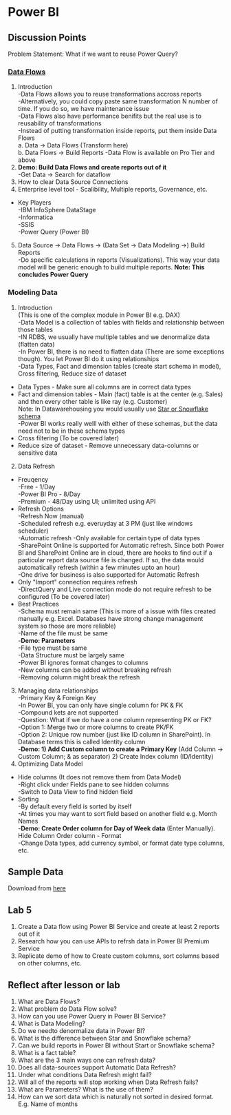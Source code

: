 # Power BI

## Discussion Points  
Problem Statement: What if we want to reuse Power Query?
### [Data Flows](https://docs.microsoft.com/en-us/power-bi/media/service-dataflows-overview/powerbi-dataflows_01.png)  
1. Introduction  
  -Data Flows allows you to reuse transformations accross reports  
  -Alternatively, you could copy paste same transformation N number of time. If you do so, we have maintenance issue  
  -Data Flows also have performance benifits but the real use is to reusability of transformations  
  -Instead of putting transformation inside reports, put them inside Data Flows  
  a. Data -> Data Flows (Transform here)  
  b. Data Flows -> Build Reports 
  -Data Flow is available on Pro Tier and above    
2. **Demo: Build Data Flows and create reports out of it**  
  -Get Data -> Search for dataflow  
3. How to clear Data Source Connections
4. Enterprise level tool - Scalibility, Multiple reports, Governance, etc.
  - Key Players  
  -IBM InfoSphere DataStage  
  -Informatica  
  -SSIS  
  -Power Query (Power BI)  
5. Data Source -> Data Flows -> (Data Set -> Data Modeling ->) Build Reports  
  -Do specific calculations in reports (Visualizations). This way your data model will be generic enough to build multiple reports. **Note: This concludes Power Query**  
### Modeling Data  
1. Introduction  
(This is one of the complex module in Power BI e.g. DAX)  
  -Data Model is a collection of tables with fields and relationship between those tables  
  -IN RDBS, we usually have multiple tables and we denormalize data (flatten data)  
  -In Power BI, there is no need to flatten data (There are some exceptions though). You let Power BI do it using relationships  
  -Data Types, Fact and dimension tables (create start schema in model), Cross filtering, Reduce size of dataset  
  - Data Types - Make sure all columns are in correct data types  
  - Fact and dimension tables - Main (fact) table is at the center (e.g. Sales) and then every other table is like ray (e.g. Customer)  
  Note: In Datawarehousing you would usually use [Star or Snowflake schema](https://techdifferences.com/wp-content/uploads/2017/12/Untitled1.jpg)  
  -Power BI works really welll with either of these schemas, but the data need not to be in these schema types  
  - Cross filtering (To be covered later)   
  - Reduce size of dataset - Remove unnecessary data-columns or sensitive data  
2. Data Refresh  
  - Freuqency  
  -Free - 1/Day  
  -Power BI Pro - 8/Day  
  -Premium - 48/Day using UI; unlimited using API
  - Refresh Options  
  -Refresh Now (manual)  
  -Scheduled refresh  e.g. everuyday at 3 PM (just like windows scheduler)  
  -Automatic refresh 
  -Only available for certain type of data types   
  -SharePoint Online is supported for Automatic refresh. Since both Power BI and SharePoint Online are in cloud, there are hooks to find out if a particular report data source file is changed. If so, the data would automatically refresh (within a few minutes upto an hour)  
  -One drive for business is also supported for Automatic Refresh  
  - Only "Import" connection requires refresh  
  -DirectQuery and Live connection mode do not require refresh to be configured (To be covered later)  
  - Best Practices  
  -Schema must remain same (This is more of a issue with files created manually e.g. Excel. Databases have strong change management system so those are more reliable)  
  -Name of the file must be same  
  -**Demo: Parameters**  
  -File type must be same  
  -Data Structure must be largely same  
  -Power BI ignores format changes to columns  
  -New columns can be added without breaking refresh  
  -Removing column might break the refresh
3. Managing data relationships  
  -Primary Key & Foreign Key  
  -In Power BI, you can only have single column for PK & FK  
  -Compound kets are not supported  
  -Question: What if we do have a one column representing PK or FK?  
  -Option 1: Merge two or more columns to create PK/FK  
  -Option 2: Unique row number (just like ID column in SharePoint). In Database terms this is called Identity column  
  -**Demo: 1) Add Custom column to create a Primary Key** (Add Column -> Custom Column; & as separator) 2) Create Index column (ID/Identity)  
4. Optimizing Data Model  
  - Hide columns (It does not remove them from Data Model)  
  -Right click under Fields pane to see hidden columns  
  -Switch to Data View to find hidden field
  - Sorting  
  -By default every field is sorted by itself  
  -At times you may want to sort field based on another field e.g. Month Names  
  -**Demo: Create Order column for Day of Week data** (Enter Manually). Hide Column Order column   - Format  
  -Change Data types, add currency symbol, or format date type columns, etc.
  

## Sample Data
Download from [here](https://docs.microsoft.com/en-us/power-bi/create-reports/sample-datasets)

## Lab 5
1. Create a Data flow using Power BI Service and create at least 2 reports out of it
2. Research how you can use APIs to refrsh data in Power BI Premium Service  
3. Replicate demo of how to Create custom columns, sort columns based on other columns, etc.

## Reflect after lesson or lab
1. What are Data Flows?
2. What problem do Data Flow solve?
3. How can you use Power Query in Power BI Service?
4. What is Data Modeling?
5. Do we needto denormalize data in Power BI?
6. What is the difference between Star and Snowflake schema?
7. Can we build reports in Power BI without Start or Snowflake schema?
8. What is a fact table?
9. What are the 3 main ways one can refresh data?
10. Does all data-sources support Automatic Data Refresh?
11. Under what conditions Data Refresh might fail?
12. Will all of the reports will stop working when Data Refresh fails?
13. What are Parameters? What is the use of them?
14. How can we sort data which is naturally not sorted in desired format. E.g. Name of months
